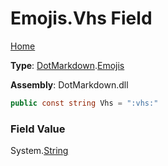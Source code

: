 # Emojis\.Vhs Field

[Home](../../../README.md)

**Type**: [DotMarkdown](../../README.md)\.[Emojis](../README.md)

**Assembly**: DotMarkdown\.dll

```csharp
public const string Vhs = ":vhs:"
```

### Field Value

System\.[String](https://docs.microsoft.com/en-us/dotnet/api/system.string)